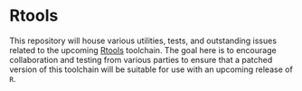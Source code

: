 # Rtools

This repository will house various utilities, tests,
and outstanding issues related to the upcoming
[Rtools](http://cran.r-project.org/bin/windows/Rtools/)
toolchain. The goal here is to encourage collaboration
and testing from various parties to ensure that a
patched version of this toolchain will be suitable for
use with an upcoming release of `R`.
